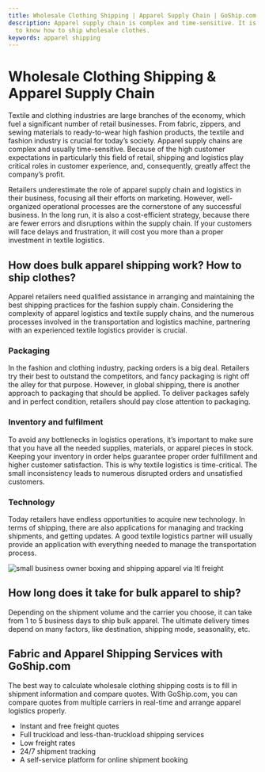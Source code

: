 ```yaml
---
title: Wholesale Clothing Shipping | Apparel Supply Chain | GoShip.com
description: Apparel supply chain is complex and time-sensitive. It is important
  to know how to ship wholesale clothes.
keywords: apparel shipping
---
```

# Wholesale Clothing Shipping & Apparel Supply Chain

Textile and clothing industries are large branches of the economy, which fuel a significant number of retail businesses. From fabric, zippers, and sewing materials to ready-to-wear high fashion products, the textile and fashion industry is crucial for today’s society. Apparel supply chains are complex and usually time-sensitive. Because of the high customer expectations in particularly this field of retail, shipping and logistics play critical roles in customer experience, and, consequently, greatly affect the company’s profit.

Retailers underestimate the role of apparel supply chain and logistics in their business, focusing all their efforts on marketing. However, well-organized operational processes are the cornerstone of any successful business. In the long run, it is also a cost-efficient strategy, because there are fewer errors and disruptions within the supply chain. If your customers will face delays and frustration, it will cost you more than a proper investment in textile logistics.

## How does bulk apparel shipping work? How to ship clothes?

Apparel retailers need qualified assistance in arranging and maintaining the best shipping practices for the fashion supply chain. Considering the complexity of apparel logistics and textile supply chains, and the numerous processes involved in the transportation and logistics machine, partnering with an experienced textile logistics provider is crucial.

### Packaging

In the fashion and clothing industry, packing orders is a big deal. Retailers try their best to outstand the competitors, and fancy packaging is right off the alley for that purpose. However, in global shipping, there is another approach to packaging that should be applied. To deliver packages safely and in perfect condition, retailers should pay close attention to packaging.

### Inventory and fulfilment

To avoid any bottlenecks in logistics operations, it’s important to make sure that you have all the needed supplies, materials, or apparel pieces in stock. Keeping your inventory in order helps guarantee proper order fulfillment and higher customer satisfaction. This is why textile logistics is time-critical. The small inconsistency leads to numerous disrupted orders and unsatisfied customers.

### Technology

Today retailers have endless opportunities to acquire new technology. In terms of shipping, there are also applications for managing and tracking shipments, and getting updates. A good textile logistics partner will usually provide an application with everything needed to manage the transportation process.



![small business owner boxing and shipping apparel via ltl freight](images/shipping-apparel.jpg "Business Shipping Apparel")



## How long does it take for bulk apparel to ship?

Depending on the shipment volume and the carrier you choose, it can take from 1 to 5 business days to ship bulk apparel. The ultimate delivery times depend on many factors, like destination, shipping mode, seasonality, etc.

## Fabric and Apparel Shipping Services with GoShip.com

The best way to calculate wholesale clothing shipping costs is to fill in shipment information and compare quotes. With GoShip.com, you can compare quotes from multiple carriers in real-time and arrange apparel logistics properly.

* Instant and free freight quotes 
* Full truckload and less-than-truckload shipping services 
* Low freight rates
* 24/7 shipment tracking
* A self-service platform for online shipment booking